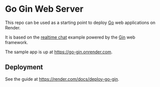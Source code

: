 # Go Gin Web Server

This repo can be used as a starting point to deploy [Go](https://golang.org/) web applications on Render.

It is based on the [realtime chat](https://github.com/gin-gonic/examples/tree/master/realtime-advanced) example powered by the [Gin](https://github.com/gin-gonic/gin) web framework.

The sample app is up at https://go-gin.onrender.com.

## Deployment

See the guide at https://render.com/docs/deploy-go-gin.
